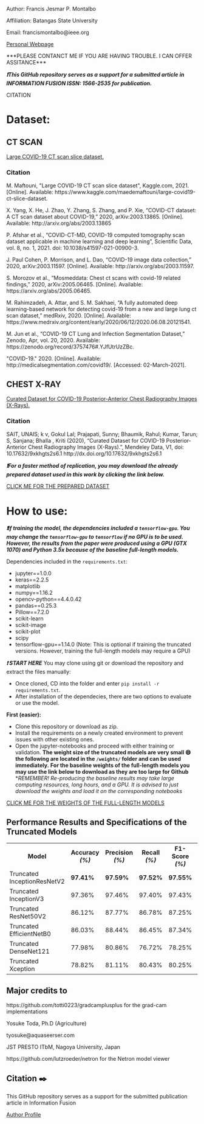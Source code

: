 <p> Author: Francis Jesmar P. Montalbo </p>
<p> Affiliation: Batangas State University </p>
<p> Email: francismontalbo@ieee.org </p>
<p><a href="https://francismontalbo.github.io">Personal Webpage</a></p>
***PLEASE CONTANCT ME IF YOU ARE HAVING TROUBLE. I CAN OFFER ASSITANCE***
  
***:heavy_exclamation_mark:This GitHub repository serves as a support for a submitted article in INFORMATION FUSION ISSN: 1566-2535 for publication.*** 

<p>CITATION</p>

# Dataset: 
## CT SCAN
<p><a href="https://www.kaggle.com/maedemaftouni/large-covid19-ct-slice-dataset">Large COVID-19 CT scan slice dataset.</a><p>
<h3>Citation</h3>
<p>M. Maftouni, "Large COVID-19 CT scan slice dataset", Kaggle.com, 2021. [Online]. Available: https://www.kaggle.com/maedemaftouni/large-covid19-ct-slice-dataset.</p> 
<p>X. Yang, X. He, J. Zhao, Y. Zhang, S. Zhang, and P. Xie, “COVID-CT dataset: A CT scan dataset about COVID-19,” 2020, arXiv:2003.13865. [Online]. Available: http://arxiv.org/abs/2003.13865</p>
<p>P. Afshar et al., “COVID-CT-MD, COVID-19 computed tomography scan dataset applicable in machine learning and deep learning”, Scientific Data, vol. 8, no. 1, 2021. doi: 10.1038/s41597-021-00900-3.</p>
<p>J. Paul Cohen, P. Morrison, and L. Dao, “COVID-19 image data collection,” 2020, arXiv:2003.11597. [Online]. Available: http://arxiv.org/abs/2003.11597.</p>  
<p>S. Morozov et al., “Mosmeddata: Chest ct scans with covid-19 related findings,” 2020, arXiv:2005.06465. [Online]. Available: https://arxiv.org/abs/2005.06465.</p> 
<p>M. Rahimzadeh, A. Attar, and S. M. Sakhaei, “A fully automated deep learning-based network for detecting covid-19 from a new and large lung ct scan dataset,” medRxiv, 2020. [Online]. Available: https://www.medrxiv.org/content/early/2020/06/12/2020.06.08.20121541.</p>
<p>M. Jun et al., “COVID-19 CT Lung and Infection Segmentation Dataset,” Zenodo, Apr, vol. 20, 2020. Available: https://zenodo.org/record/3757476#.YJfUtrUzZBc.</p>
<p>"COVID-19." 2020. [Online]. Available: http://medicalsegmentation.com/covid19/.  [Accessed: 02-March-2021].</p>

## CHEST X-RAY
<p><a href="https://data.mendeley.com/datasets/9xkhgts2s6/1">Curated Dataset for COVID-19 Posterior-Anterior Chest Radiography Images (X-Rays).</a></p>
<h3>Citation</h3>
<p>SAIT, UNAIS; k v, Gokul Lal; Prajapati, Sunny; Bhaumik, Rahul; Kumar, Tarun; S, Sanjana; Bhalla , Kriti (2020), “Curated Dataset for COVID-19 Posterior-Anterior Chest Radiography Images (X-Rays).”, Mendeley Data, V1, doi: 10.17632/9xkhgts2s6.1 http://dx.doi.org/10.17632/9xkhgts2s6.1</p>

***:heavy_exclamation_mark:For a faster method of replication, you may download the already prepared dataset used in this work by clicking the link below.*** 

<a href="https://drive.google.com/drive/u/1/folders/1wg6uiF-Y-qQobruR0_nv7XqzkvB7ubVj">CLICK ME FOR THE PREPARED DATASET</a>

# How to use:
***:heavy_exclamation_mark:If training the model, the dependencies included a `tensorflow-gpu`. You may change the `tensorflow-gpu` to `tensorflow` if no GPU is to be used. However, the results from the paper were produced using a GPU (GTX 1070) and Python 3.5x because of the baseline full-length models.***

Dependencies included in the `requirements.txt`: 
- jupyter==1.0.0
- keras==2.2.5
- matplotlib
- numpy==1.16.2
- opencv-python==4.4.0.42
- pandas==0.25.3
- Pillow==7.2.0
- scikit-learn
- scikit-image
- scikit-plot
- scipy
- tensorflow-gpu==1.14.0 (Note: This is optional if training the truncated versions. However, training the full-length models may require a GPU)

***:heavy_exclamation_mark: START HERE*** You may clone using git or download the repository and extract the files manually:
- Once cloned, CD into the folder and enter `pip install -r requirements.txt`. 
- After installation of the dependecies, there are two options to evaluate or use the model.

**First (easier):**
- Clone this repository or download as zip.
- Install the requirements on a newly created environment to prevent issues with other existing ones.
- Open the jupyter-notebooks and proceed with either training or validation.
**The weight size of the truncated models are very small 😄 the following are located in the `/weights/` folder and can be used immediately.**
**For the baseline weights of the full-length models you may use the link below to download as they are too large for Github**
**REMEMBER! Re-producing the baseline results may take large computing resources, long hours, and a GPU. It is advised to just download the weights and load it on the corresponding notebooks*

<a href="https://drive.google.com/drive/u/1/folders/1wg6uiF-Y-qQobruR0_nv7XqzkvB7ubVj">CLICK ME FOR THE WEIGHTS OF THE FULL-LENGTH MODELS</a>


## Performance Results and Specifications of the Truncated Models

<table style="width:100%", "text-align: center">
  <tr>
    <th>Model</th>
    <th>Accuracy <i>(%)</i></th> 
    <th>Precision <i>(%)</i></th>
    <th>Recall <i>(%)</i></th>
    <th>F1-Score <i>(%)</i></th>
    <th>Weight Size <i>(KB)</i></th>
  </tr>
  <tr>
    <td>Truncated InceptionResNetV2</td>
    <td><strong>97.41%</strong></td>
    <td><strong>97.59%</strong></td>
    <td><strong>97.52%</strong></td>
    <td><strong>97.55%</strong></td>
    <td>5,338</td>
  </tr>
  <tr>
    <td>Truncated InceptionV3</td>
    <td>97.36%</td>
    <td>97.46%</td>
    <td>97.40%</td>
    <td>97.43%</td>
    <td>5,188</td>
  </tr>
   <tr>
    <td>Truncated ResNet50V2</td>
    <td>86.12%</td>
    <td>87.77%</td>
    <td>86.78%</td>
    <td>87.25%</td>
    <td>1,081</td>
  </tr>
   <tr>
    <td>Truncated EfficientNetB0</td>
    <td>86.03%</td>
    <td>88.44%</td>
    <td>86.45%</td>
    <td>87.34%</td>
    <td>405</td>
  </tr>
   <tr>
    <td>Truncated DenseNet121</td>
    <td>77.98%</td>
    <td>80.86%</td>
    <td>76.72%</td>
    <td>78.25%</td>
    <td>714</td>
  </tr>
   <tr>
    <td>Truncated Xception</td>
    <td>78.82%</td>
    <td>81.11%</td>
    <td>80.43%</td>
    <td>80.25%</td>
    <td>739</td>
  </tr>
</table>

## Major credits to 
<p>https://github.com/totti0223/gradcamplusplus for the grad-cam implementations</p>
<p>Yosuke Toda, Ph.D (Agriculture)</p>
<p>tyosuke@aquaseerser.com</p>
<p>JST PRESTO ITbM, Nagoya University, Japan</p>

<p>https://github.com/lutzroeder/netron for the Netron model viewer</p>



## Citation :black_nib:

This GitHub repository serves as a support for the submitted publication article in Information Fusion

[Author Profile](https://scholar.google.com/citations?user=PV8dJDkAAAAJ&hl=en&oi=ao)



